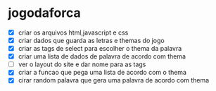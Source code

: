 # jogodaforca

- [x] criar os arquivos html,javascript e css
- [x] criar dados que guarda as letras e themas do jogo 
- [x] criar as tags de select para escolher o thema da palavra
- [x] criar uma lista de dados de palavra de acordo com thema 
- [ ] ver o layout do site e dar nome para as tags
- [x] criar a funcao que pega uma lista de acordo com o thema 
- [x] cirar random palavra que gera uma palavra de acordo com thema

